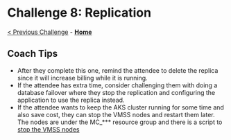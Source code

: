 # Challenge 8: Replication

[< Previous Challenge](./07-private-endpoint.md) - **[Home](./README.md)** 

## Coach Tips

* After they complete this one, remind the attendee to delete the replica since it will increase billing while it is running. 
* If the attendee has extra time, consider challenging them with doing a database failover where they stop the replication and configuring the application to use the replica instead. 
* If the attendee wants to keep the AKS cluster running for some time and also save cost, they can stop the VMSS nodes and restart them later. The nodes are under the MC_*** resource group and there is a script to [stop the VMSS nodes](../Student/Resources/HelmCharts/ContosoPizza/stop_vmss_node.sh)
